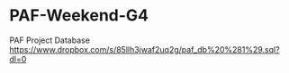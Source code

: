 # PAF-Weekend-G4

PAF Project Database 
https://www.dropbox.com/s/85llh3jwaf2uq2g/paf_db%20%281%29.sql?dl=0
